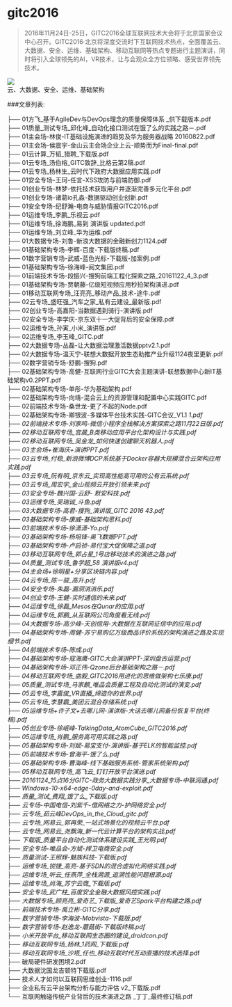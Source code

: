 # gitc2016     

>2016年11月24日-25日，GITC2016全球互联网技术大会将于北京国家会议中心召开。GITC2016·北京将深度交流时下互联网技术热点，全面覆盖云、大数据、安全、运维、基础架构、移动互联网等热点专题进行主题演讲，同时将引入全球领先的AI，VR技术，让与会观众全方位领略、感受世界领先技术。

![](http://www.thegitc.com/img/2016-bj-ppt.png)  
云、大数据、安全、运维、基础架构



###文章列表:

├── 01方飞_基于AgileDev与DevOps理念的质量保障体系 _供下载版本.pdf  
├── 01质量_测试专场_邱化峰_自动化接口测试在饿了么的实践之路－.pdf  
├── 01主会场-林俊-IT基础设施演进的趋势及华为服务器战略 20160822.pdf  
├── 01主会场-侯震宇-金山云主会场企业上云-顺势而为Final-final.pdf  
├── 01云计算_万韬_猎聘_下载版.pdf  
├── 01云专场_汤伯榕_GITC致辞_比格云第2稿.pdf  
├── 01云专场_杨林生_云时代下政府大数据应用实践.pdf  
├── 01安全专场-王珂-任言-XSS攻防与前端防御.pdf  
├── 01创业专场-林梦-依托技术获取用户并逐渐完善多元化平台.pdf  
├── 01创业专场-诸葛io孔淼-数据驱动创业创新.pdf  
├── 01安全专场-纪舒瀚-电商与威胁情报GITC2016.pdf  
├── 01运维专场_李鹏_乐视云.pdf  
├── 01运维专场_徐海鹏_易到 演讲版 updated.pdf  
├── 01运维专场_刘立峰_华为运维.pdf  
├── 01大数据专场-刘鲁-新浪大数据的金融新创力1124.pdf  
├── 01基础架构专场-李辉-百度-下载版终稿.pdf  
├── 01数字营销专场-武威-蓝色光标-下载版-加案例.pdf  
├── 01基础架构专场-徐海峰-阅文集团.pdf  
├── 01前端技术专场-段振兴-搜狗前端工程化探索之路_20161122_4_3.pdf  
├── 01基础架构专场-贾朝藤-亿级短视频应用秒拍架构演进.pdf  
├── 01移动互联网专场_汪亮亮_移动产品_技术-途牛.pdf  
├── 02云专场_盛旺强_汽车之家_私有云建设_最新版.pdf  
├── 02创业专场-高嘉阳-当数据遇到骑行-演讲版.pdf  
├── 02安全专场-李学庆-京东双十一大促背后的安全保障.pdf  
├── 02运维专场_孙寅_小米_演讲版.pdf  
├── 02运维专场_李玉峰_GITC.pdf  
├── 02大数据专场-丛磊-让大数据治理激活数据pptv2.1.pdf  
├── 02大数据专场-温天宁-联想大数据开放生态助推产业升级1124夜里更新.pdf  
├── 02数字营销专场-舒鹏-搜狗.pdf  
├── 02基础架构专场-高健-互联网行业GITC大会主题演讲-联想数据中心新IT基础架构v0.2PPT.pdf  
├── 02基础架构专场-单彤-华为基础架构.pdf  
├── 02基础架构专场-向靖-混合云上的资源管理和配置中心实践GITC.pdf  
├── 02前端技术专场-桑世龙-更了不起的Node.pdf  
├── 02基础架构专场-卿银波-多媒体平台技术实践-GITC会议_V1.1 _1.pdf  
├── 02前端技术专场-刘家鸣-微信小程序全栈解决方案探索之路11月22日版.pdf  
├── 02移动互联网专场_宫晨_B类移动应用平台化架构设计与实践.pdf  
├── 02移动互联网专场_吴金龙_如何快速创建聊天机器人.pdf  
├── 03主会场+崔海庆+演讲PPT.pdf  
├── 03云专场_付稳_新浪微博DCP系统基于Docker容器大规模混合云架构应用实践.pdf  
├── 03云专场_阮有明_京东云_实现高性能高可用的公有云系统.pdf  
├── 03云专场_周宏宇_金山视频云开放引领未来.pdf  
├── 03安全专场-魏兴国-云舒- 默安科技.pdf  
├── 03运维专场_吴瑞诚_斗鱼.pdf  
├── 03大数据专场-高君-搜狗_演讲版_GITC 2016 _43.pdf  
├── 03基础架构专场-康威-基础架构思科.pdf  
├── 03前端技术专场-徐潇潇-Yo.pdf  
├── 03基础架构专场-杨培锋-奥飞数据PPT.pdf  
├── 03基础架构专场-卢启祯-易付宝大促保障之道.pdf  
├── 03移动互联网专场_郭占星_1号店移动技术的演进之路.pdf  
├── 04质量_测试专场_鲁学超_58 演讲版v4.pdf  
├── 04主会场+徐明星+分享区块链内容.pdf  
├── 04云专场_陈一骏_高升.pdf  
├── 04安全专场-朱磊-漏洞消消乐.pdf  
├── 04创业专场-王健-实时通信的未来.pdf  
├── 04运维专场_徐磊_Mesos在Qunar的应用.pdf  
├── 04运维专场_郭鹏_从互联网公司角度看无线.pdf  
├── 04大数据专场-高少峰-天创信用-大数据在互联网征信中的应用.pdf  
├── 04基础架构专场-周健-苏宁易购亿万级商品评价系统的架构演进之路及实现细节.pdf  
├── 04前端技术专场-陈成.pdf  
├── 04基础架构专场-寇海鹰-GITC大会演讲PPT-深圳盘古运营.pdf  
├── 04基础架构专场-邓正伟-Qzone后台基础架构之路－.pdf  
├── 04移动互联网专场_曲毅_GITC2016用进化的思维做架构七乐康.pdf  
├── 05质量_测试专场_马家麒_唯品会质量工程及自动化测试的演变.pdf  
├── 05云专场_李嘉俊_VR直播_缔造你的世界.pdf  
├── 05云专场_李慧霸_美团云混合存储系统.pdf  
├── 05运维专场+许子文+去哪儿网-演讲版-大话去哪儿网备份恢复平台(终稿).pdf  
├── 05创业专场-徐岷峰-TalkingData_AtomCube_GITC2016.pdf  
├── 05运维专场_肖鹏_服务高可用实践之路.pdf  
├── 05基础架构专场-刘斌-易宝支付-演讲版-基于ELK的智能监控.pdf  
├── 05前端技术专场-曾海平-饿了么.pdf  
├── 05基础架构专场-曹海峰-线下基础服务系统-管家系统架构.pdf  
├── 05移动互联网专场_高飞云_钉钉开放平台演进.pdf  
├── 20161124_15点16分GITC-政务大数据实践分享_大数据专场-中联润通.pdf  
├── Windows-10-x64-edge-0day-and-exploit.pdf  
├── 质量_测试_费翔_饿了么_下载版.pdf  
├── 云专场-中国电信-刘紫千-借网络之力-护网络安全.pdf  
├── 云专场_茹云峰DevOps_in_the_Cloud_gitc.pdf  
├── 云专场_网易云_郭再荣_一站式场景化的视频云平台.pdf  
├── 云专场_网易云_尧飘海_新一代云计算平台的架构实战.pdf  
├── 下载版_质量平台自动化测试体系建设实践_王光明.pdf  
├── 安全专场-唯品会-方斌-捍卫电商安全.pdf  
├── 质量测试-王照辉-魅族科技-下载版.pdf  
├── 运维专场_锐捷_高亮-基于SDN的混合虚拟化网络实践.pdf  
├── 运维专场_听云_任燕萍_全栈溯源_追溯性能问题根源_.pdf  
├── 运维专场_尚海_苏宁云商_下载版.pdf  
├── 安全专场_武广柱_百度安全金融大数据风控实践.pdf  
├── 大数据专场_顾亮亮_爱奇艺_下载版_爱奇艺Spark平台构建之路.pdf  
├── 前端技术专场-禹立彬-GITC分享.pdf  
├── 数字营销专场-李海波-Mobvista-下载版.pdf  
├── 数字营销专场-赵逸龙-蘑菇街-下载版终稿.pdf  
├── 小米开放平台_移动互联网生态圈的建设_droidcon.pdf  
├── 移动互联网专场_杨林_1药网_下载版.pdf  
├── 移动互联网专场_沙塔_任也_移动互联时代互动直播的技术选择_.pdf  
├── 破局硬件研发困境2.pdf  
├── 大数据沈国龙吉顿特下载版.pdf  
├── 技术人才如何以互联网思维创业-1116.pdf  
├── 企业私有云平台架构分析与能力评估 v2_下载版.pdf  
└── 互联网触碰传统产业背后的技术演进之路 _丁丁_最终修订稿.pdf   
